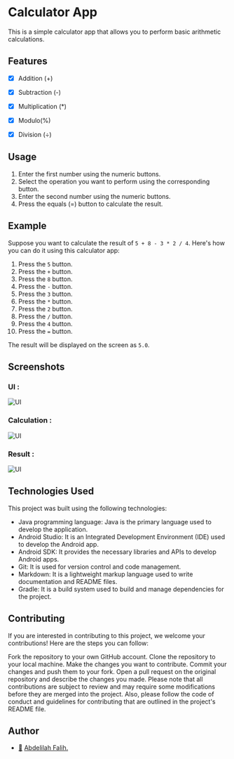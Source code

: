 # Calculator App

This is a simple calculator app that allows you to perform basic arithmetic calculations. 

## Features
- [x] Addition (+)
- [x] Subtraction (-)
- [x] Multiplication (*)
- [x] Modulo(%)
- [x] Division (÷)


## Usage
1. Enter the first number using the numeric buttons.
2. Select the operation you want to perform using the corresponding button.
3. Enter the second number using the numeric buttons.
4. Press the equals (=) button to calculate the result.


## Example
Suppose you want to calculate the result of `5 + 8 - 3 * 2 / 4`. Here's how you can do it using this calculator app:

1. Press the `5` button.
2. Press the `+` button.
3. Press the `8` button.
4. Press the `-` button.
5. Press the `3` button.
6. Press the `*` button.
7. Press the `2` button.
8. Press the `/` button.
9. Press the `4` button.
10. Press the `=` button.

The result will be displayed on the screen as `5.0`.

## Screenshots

### UI :
![UI](Screenshots/UI.jpg)

### Calculation :
![UI](Screenshots/Calculation.jpg)

### Result :
![UI](Screenshots/result.jpg)



## Technologies Used

This project was built using the following technologies:

- Java programming language: Java is the primary language used to develop the application.
- Android Studio: It is an Integrated Development Environment (IDE) used to develop the Android app.
- Android SDK: It provides the necessary libraries and APIs to develop Android apps.
- Git: It is used for version control and code management.
- Markdown: It is a lightweight markup language used to write documentation and README files.
- Gradle: It is a build system used to build and manage dependencies for the project.


## Contributing
If you are interested in contributing to this project, we welcome your contributions! Here are the steps you can follow:

Fork the repository to your own GitHub account.
Clone the repository to your local machine.
Make the changes you want to contribute.
Commit your changes and push them to your fork.
Open a pull request on the original repository and describe the changes you made.
Please note that all contributions are subject to review and may require some modifications before they are merged into the project. Also, please follow the code of conduct and guidelines for contributing that are outlined in the project's README file.

## Author 

- [:link:](https://github.com/Abdelilah-Falih) <ins>Abdelilah Falih.</ins>

